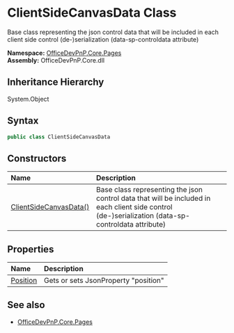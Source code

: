 # ClientSideCanvasData Class
 Base class representing the json control data that will be included in each client side control (de-)serialization (data-sp-controldata attribute)   

**Namespace:** [OfficeDevPnP.Core.Pages](OfficeDevPnP.Core.Pages.md)  
**Assembly:** OfficeDevPnP.Core.dll  
## Inheritance Hierarchy
System.Object  
## Syntax
```C#
public class ClientSideCanvasData
```
## Constructors
|**Name**|**Description**|
|:-----|:-----|
| [ClientSideCanvasData()](OfficeDevPnP.Core.Pages.ClientSideCanvasData.ctor1.md) |  Base class representing the json control data that will be included in each client side control (de-)serialization (data-sp-controldata attribute) 
## Properties
|**Name**|**Description**|
|:-----|:-----|
| [Position](OfficeDevPnP.Core.Pages.ClientSideCanvasData.Position.md) | Gets or sets JsonProperty "position"
## See also
- [OfficeDevPnP.Core.Pages](OfficeDevPnP.Core.Pages.md)
